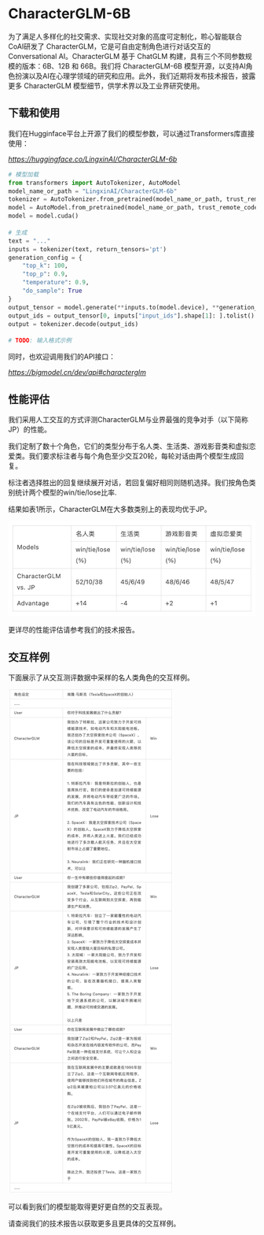 # CharacterGLM-6B

为了满足人多样化的社交需求、实现社交对象的高度可定制化，聆心智能联合CoAI研发了 CharacterGLM，它是可自由定制角色进行对话交互的 Conversational AI。CharacterGLM 基于 ChatGLM 构建，具有三个不同参数规模的版本：6B、12B 和 66B。我们将 CharacterGLM-6B 模型开源，以支持AI角色扮演以及AI在心理学领域的研究和应用。此外，我们近期将发布技术报告，披露更多 CharacterGLM 模型细节，供学术界以及工业界研究使用。

## 下载和使用

我们在Hugginface平台上开源了我们的模型参数，可以通过Transformers库直接使用：

*https://huggingface.co/LingxinAI/CharacterGLM-6b*

```python
# 模型加载
from transformers import AutoTokenizer, AutoModel
model_name_or_path = "LingxinAI/CharacterGLM-6b"
tokenizer = AutoTokenizer.from_pretrained(model_name_or_path, trust_remote_code=True)
model = AutoModel.from_pretrained(model_name_or_path, trust_remote_code=True)
model = model.cuda()

# 生成
text = "..."
inputs = tokenizer(text, return_tensors='pt')
generation_config = {
    "top_k": 100,
    "top_p": 0.9,
    "temperature": 0.9,
    "do_sample": True
}
output_tensor = model.generate(**inputs.to(model.device), **generation_config)
output_ids = output_tensor[0, inputs["input_ids"].shape[1]: ].tolist()
output = tokenizer.decode(output_ids)

# TODO: 输入格式示例
```

同时，也欢迎调用我们的API接口：

*https://bigmodel.cn/dev/api#characterglm*

## 性能评估

我们采用人工交互的方式评测CharacterGLM与业界最强的竞争对手（以下简称JP）的性能。

我们定制了数十个角色，它们的类型分布于名人类、生活类、游戏影音类和虚拟恋爱类。我们要求标注者与每个角色至少交互20轮，每轮对话由两个模型生成回复。

标注者选择胜出的回复继续展开对话，若回复偏好相同则随机选择。我们按角色类别统计两个模型的win/tie/lose比率.

结果如表1所示，CharacterGLM在大多数类别上的表现均优于JP。

![](images/metrics.jpg)

更详尽的性能评估请参考我们的技术报告。

## 交互样例

下面展示了从交互测评数据中采样的名人类角色的交互样例。

![](images/example.jpg)

可以看到我们的模型能取得更好更自然的交互表现。

请查阅我们的技术报告以获取更多且更具体的交互样例。
